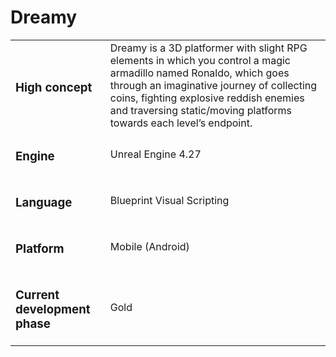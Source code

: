 # Dreamy

<table>
  <tr>
    <td>
      <h3>High concept</h3>
    </td>
    <td>
      Dreamy is a 3D platformer with slight RPG elements in which you control a magic armadillo named Ronaldo, which goes through an imaginative journey of collecting coins, fighting explosive reddish enemies and traversing static/moving platforms towards each level’s endpoint.
    </td>
  </tr>
  <tr>
    <td>
      <h3>Engine</h3>
    </td>
    <td>
      Unreal Engine 4.27
    </td>
  </tr>
  <tr>
    <td>
      <h3>Language</h3>
    </td>
    <td>
      Blueprint Visual Scripting
    </td>
  </tr>
  <tr>
    <td>
      <h3>
        Platform
      </h3>
    </td>
    <td>
    Mobile (Android)
    </td>
  </tr>
  <tr>
    <td>
      <h3>Current development phase</h3>
    </td>
    <td>
      Gold
    </td>
  </tr>
</table>
